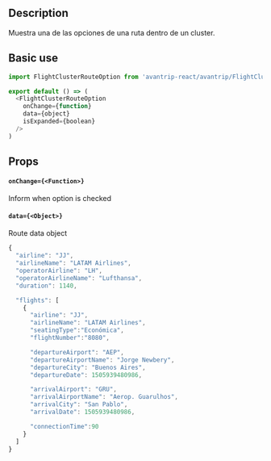 ## Description
Muestra una de las opciones de una ruta dentro de un cluster.

## Basic use

```javascript
import FlightClusterRouteOption from 'avantrip-react/avantrip/FlightClusterRouteOption';

export default () => (
  <FlightClusterRouteOption
    onChange={function}
    data={object}
    isExpanded={boolean}
  />
)
```


## Props

#### `onChange={<Function>}`
Inform when option is checked

#### `data={<Object>}`
Route data object

```javascript
{
  "airline": "JJ",
  "airlineName": "LATAM Airlines",
  "operatorAirline": "LH",
  "operatorAirlineName": "Lufthansa",
  "duration": 1140,

  "flights": [
    {
      "airline": "JJ",
      "airlineName": "LATAM Airlines",
      "seatingType":"Económica",
      "flightNumber":"8080",

      "departureAirport": "AEP",
      "departureAirportName": "Jorge Newbery",
      "departureCity": "Buenos Aires",
      "departureDate": 1505939480986,

      "arrivalAirport": "GRU",
      "arrivalAirportName": "Aerop. Guarulhos",
      "arrivalCity": "San Pablo",
      "arrivalDate": 1505939480986,

      "connectionTime":90
    }
  ]
}
```

